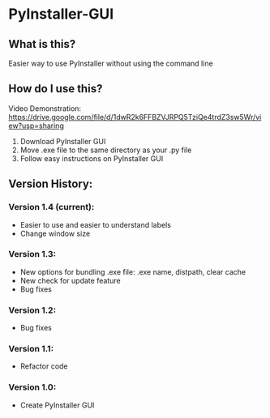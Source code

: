 # PyInstaller-GUI

## What is this?
Easier way to use PyInstaller without using the command line

## How do I use this?
Video Demonstration: https://drive.google.com/file/d/1dwR2k6FFBZVJRPQ5TziQe4trdZ3sw5Wr/view?usp=sharing
1. Download PyInstaller GUI
2. Move .exe file to the same directory as your .py file
3. Follow easy instructions on PyInstaller GUI

## Version History:
### Version 1.4 (current):
- Easier to use and easier to understand labels
- Change window size
### Version 1.3:
- New options for bundling .exe file: .exe name, distpath, clear cache
- New check for update feature
- Bug fixes
### Version 1.2:
- Bug fixes
### Version 1.1:
- Refactor code
### Version 1.0:
- Create PyInstaller GUI
